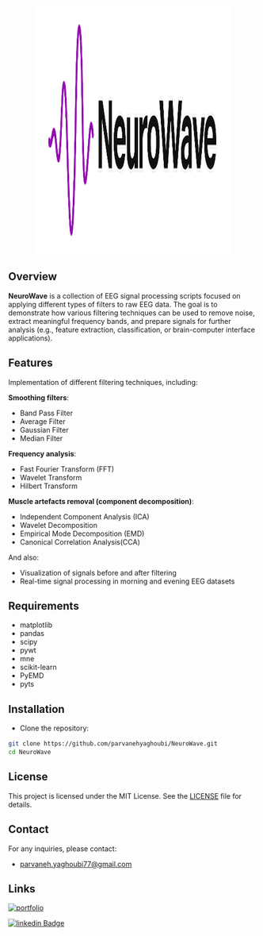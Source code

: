 <p align="center"> <a href="https://github.com/parvanehyaghoubi/NeuroWave/blob/main/image/logo.png?raw=true">
   <img src="https://github.com/parvanehyaghoubi/NeuroWave/blob/main/image/logo.png?raw=true" alt="logo" width="400" height="500">
  </a>
</p>

## Overview

**NeuroWave** is a collection of EEG signal processing scripts focused on applying different types of filters to raw EEG data. The goal is to demonstrate how various filtering techniques can be used to remove noise, extract meaningful frequency bands, and prepare signals for further analysis (e.g., feature extraction, classification, or brain-computer interface applications).

## Features
Implementation of different filtering techniques, including:

**Smoothing filters**:

- Band Pass Filter
- Average Filter
- Gaussian Filter
- Median Filter

**Frequency analysis**:

- Fast Fourier Transform (FFT)
- Wavelet Transform
- Hilbert Transform

**Muscle artefacts removal (component decomposition)**:

- Independent Component Analysis (ICA)
- Wavelet Decomposition
- Empirical Mode Decomposition (EMD)
- Canonical Correlation Analysis(CCA)

And also:

- Visualization of signals before and after filtering
- Real-time signal processing in morning and evening EEG datasets

## Requirements

- matplotlib
- pandas
- scipy
- pywt
- mne
- scikit-learn
- PyEMD
- pyts

## Installation

- Clone the repository:

```bash
git clone https://github.com/parvanehyaghoubi/NeuroWave.git
cd NeuroWave
```

## License

This project is licensed under the MIT License. See the [LICENSE](https://github.com/parvanehyaghoubi/NeuroWave/blob/main/LICENSE) file for details.

## Contact
For any inquiries, please contact:
- parvaneh.yaghoubi77@gmail.com

## Links
[![portfolio](https://img.shields.io/badge/my_portfolio-000?style=for-the-badge&logo=ko-fi&logoColor=white)](https://parvaneh-yaghoubi.github.io/Portfolio/)

[![linkedin Badge](https://img.shields.io/badge/linkedin-0A66C2?style=for-the-badge&logo=linkedin&logoColor=white)](https://www.linkedin.com/in/parvaneh-yaghoubi-54362620b)
